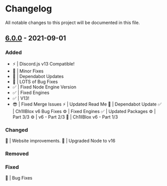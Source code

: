 # Changelog

All notable changes to this project will be documented in this file.

## [6.0.0] - 2021-09-01

### Added

- ⚡ | Discord.js v13 Compatible!
- 🔨 | Minor Fixes
- 🤖 | Dependabot Updates
- 🐛 | LOTS of Bug Fixes
- ✅ | Fixed Node Engine Version
- ✅ | Fixed Engines
- ✅ | V13!
- 😎 | Fixed Merge Issues
⚡ | Updated Read Me
🤖 | Dependabot Update
✅ | Ch1llBlox v6 Bug Fixes
⚙ | Fixed Engines
✅ | Updated Packages
⚙ | Part 3/3
⚙ | v6 - Part 2/3
🚧 | Ch1llBlox v6 - Part 1/3

### Changed

🔼 | Website improvements.
🔼 | Upgraded Node to v16

### Removed

### Fixed

🐛 | Bug Fixes

<!-- Links -->
[keep a changelog]: https://keepachangelog.com/en/1.0.0/
[semantic versioning]: https://semver.org/spec/v2.0.0.html

<!-- Versions -->
[6.0.0]: https://github.com/KingCh1ll/ch1llblox